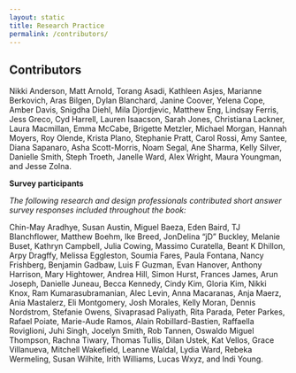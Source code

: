 ```yaml
---
layout: static
title: Research Practice
permalink: /contributors/
---
```

## Contributors

Nikki Anderson, Matt Arnold, Torang Asadi, Kathleen Asjes, Marianne Berkovich, Aras Bilgen, Dylan Blanchard, Janine Coover, Yelena Cope, Amber Davis, Snigdha Diehl, Mila Djordjevic, Matthew Eng, Lindsay Ferris, Jess Greco, Cyd Harrell, Lauren Isaacson, Sarah Jones, Christiana Lackner, Laura Macmillan, Emma McCabe, Brigette Metzler, Michael Morgan, Hannah Moyers, Roy Olende, Krista Plano, Stephanie Pratt, Carol Rossi, Amy Santee, Diana Sapanaro, Asha Scott-Morris, Noam Segal, Ane Sharma, Kelly Silver, Danielle Smith, Steph Troeth, Janelle Ward, Alex Wright, Maura Youngman, and Jesse Zolna.

**Survey participants**

*The following research and design professionals contributed short answer survey responses included throughout the book:*

Chin-May Aradhye, Susan Austin, Miguel Baeza, Eden Baird, TJ Blanchflower, Matthew Boehm, Ike Breed, JonDelina “jD” Buckley, Melanie Buset, Kathryn Campbell, Julia Cowing, Massimo Curatella, Beant K Dhillon, Arpy Dragffy, Melissa Eggleston, Soumia Fares, Paula Fontana, Nancy Frishberg, Benjamin Gadbaw, Luis F Guzman, Evan Hanover, Anthony Harrison, Mary Hightower, Andrea Hill, Simon Hurst, Frances James, Arun Joseph, Danielle Juneau, Becca Kennedy, Cindy Kim, Gloria Kim, Nikki Knox, Ram Kumarasubramanian, Alec Levin, Anna Macaranas, Anja Maerz, Ania Mastalerz, Eli Montgomery, Josh Morales, Kelly Moran, Dennis Nordstrom, Stefanie Owens, Sivaprasad Paliyath, Rita Parada, Peter Parkes, Rafael Poiate, Marie-Aude Ramos, Alain Robillard-Bastien, Raffaella Roviglioni, Juhi Singh, Jocelyn Smith, Rob Tannen, Oswaldo Miguel Thompson, Rachna Tiwary, Thomas Tullis, Dilan Ustek, Kat Vellos, Grace Villanueva, Mitchell Wakefield, Leanne Waldal, Lydia Ward, Rebeka Wermeling, Susan Wilhite, Irith Williams, Lucas Wxyz, and Indi Young.
